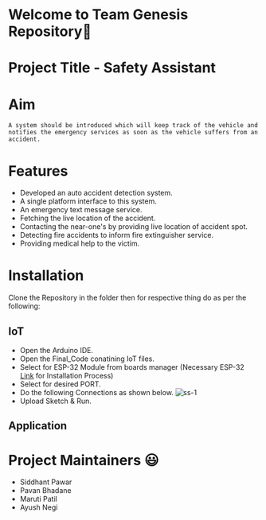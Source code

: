 
# Welcome to Team Genesis Repository👋

# Project Title - Safety Assistant

# Aim
``` 
A system should be introduced which will keep track of the vehicle and notifies the emergency services as soon as the vehicle suffers from an accident.

```
# Features
- Developed an auto accident detection system.
- A single platform interface to this system.
- An emergency text message service.
- Fetching the live location of the accident.
- Contacting the near-one's by providing live location of accident spot.
- Detecting fire accidents to inform fire extinguisher service.
- Providing medical help to the victim.

# Installation
Clone the Repository in the folder then for respective thing do as per the following:
## IoT

- Open the Arduino IDE.
- Open the Final_Code conatining IoT files.
- Select for ESP-32 Module from boards manager (Necessary ESP-32 [Link](https://arduino-esp8266.readthedocs.io/en/latest/installing.html) for Installation Process)
- Select for desired PORT.
- Do the following Connections as shown below.
![ss-1](https://user-images.githubusercontent.com/85052056/174857509-7d5141c7-fc12-442a-a834-e470b713c582.png)
- Upload Sketch & Run.

## Application



# Project Maintainers 😃
- Siddhant Pawar
- Pavan Bhadane
- Maruti Patil
- Ayush Negi
